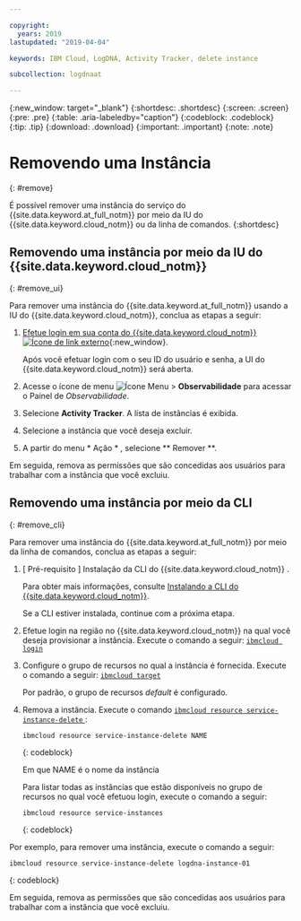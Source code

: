 ```yaml
---

copyright:
  years: 2019
lastupdated: "2019-04-04"

keywords: IBM Cloud, LogDNA, Activity Tracker, delete instance

subcollection: logdnaat

---
```


{:new_window: target="_blank"}
{:shortdesc: .shortdesc}
{:screen: .screen}
{:pre: .pre}
{:table: .aria-labeledby="caption"}
{:codeblock: .codeblock}
{:tip: .tip}
{:download: .download}
{:important: .important}
{:note: .note}

# Removendo uma Instância
{: #remove}

É possível remover uma instância do serviço do {{site.data.keyword.at_full_notm}} por meio da IU do {{site.data.keyword.cloud_notm}} ou da linha de comandos.
{:shortdesc}



## Removendo uma instância por meio da IU do  {{site.data.keyword.cloud_notm}}
{: #remove_ui}

Para remover uma instância do {{site.data.keyword.at_full_notm}} usando a IU do {{site.data.keyword.cloud_notm}}, conclua as etapas a seguir:

1. [Efetue login em sua conta do {{site.data.keyword.cloud_notm}} ![Ícone de link externo](../../icons/launch-glyph.svg "Ícone de link externo")](https://cloud.ibm.com/login){:new_window}.

	Após você efetuar login com o seu ID do usuário e senha, a UI do {{site.data.keyword.cloud_notm}} será aberta.

2. Acesse o ícone de menu ![Ícone Menu](../../icons/icon_hamburger.svg) &gt; **Observabilidade** para acessar o Painel de *Observabilidade*.

3. Selecione **Activity Tracker**. A lista de instâncias é exibida.

4. Selecione a instância que você deseja excluir.

5. A partir do menu  * Ação * , selecione  ** Remover **.

Em seguida, remova as permissões que são concedidas aos usuários para trabalhar com a instância que você excluiu.

## Removendo uma instância por meio da CLI
{: #remove_cli}

Para remover uma instância do {{site.data.keyword.at_full_notm}} por meio da linha de comandos, conclua as etapas a seguir:

1. [ Pré-requisito ] Instalação da CLI do  {{site.data.keyword.cloud_notm}} .

   Para obter mais informações, consulte [Instalando a CLI do {{site.data.keyword.cloud_notm}}](/docs/cli?topic=cloud-cli-ibmcloud-cli#ibmcloud-cli).

   Se a CLI estiver instalada, continue com a próxima etapa.

2. Efetue login na região no {{site.data.keyword.cloud_notm}} na qual você deseja provisionar a instância. Execute o comando a seguir: [`ibmcloud login`](/docs/cli/reference/ibmcloud?topic=cloud-cli-ibmcloud_cli#ibmcloud_login)

3. Configure o grupo de recursos no qual a instância é fornecida. Execute o comando a seguir:  [ ` ibmcloud target ` ](/docs/cli/reference/ibmcloud?topic=cloud-cli-ibmcloud_cli#ibmcloud_target)

    Por padrão, o grupo de recursos *default* é configurado.

4. Remova a instância. Execute o comando  [ ` ibmcloud resource service-instance-delete ` ](/docs/cli/reference/ibmcloud?topic=cloud-cli-ibmcloud_commands_resource#ibmcloud_resource_service_instance_delete) :

    ```
    ibmcloud resource service-instance-delete NAME 
    ```
    {: codeblock}

    Em que NAME é o nome da instância

    Para listar todas as instâncias que estão disponíveis no grupo de recursos no qual você efetuou login, execute o comando a seguir:

    ```
    ibmcloud resource service-instances
    ```
    {: codeblock}
    
    
Por exemplo, para remover uma instância, execute o comando a seguir:

```
ibmcloud resource service-instance-delete logdna-instance-01
```
{: codeblock}

Em seguida, remova as permissões que são concedidas aos usuários para trabalhar com a instância que você excluiu.


